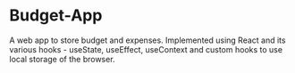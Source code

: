 # Budget-App
A web app to store budget and expenses. Implemented using React and its various hooks - useState, useEffect, useContext and custom hooks to use local storage of the browser.
